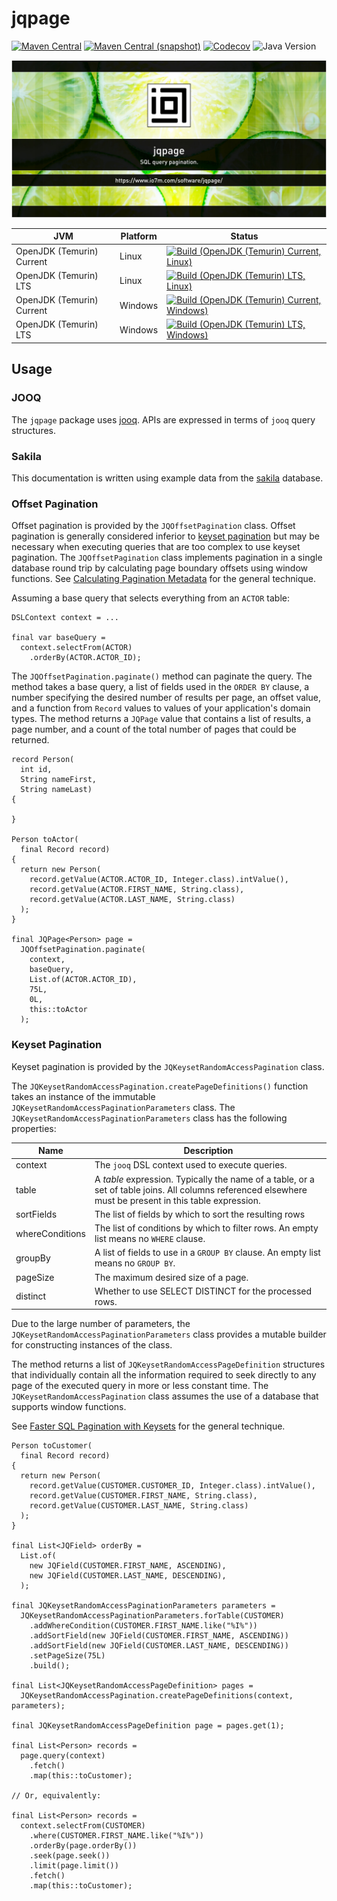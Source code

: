jqpage
===

[![Maven Central](https://img.shields.io/maven-central/v/com.io7m.jqpage/com.io7m.jqpage.svg?style=flat-square)](http://search.maven.org/#search%7Cga%7C1%7Cg%3A%22com.io7m.jqpage%22)
[![Maven Central (snapshot)](https://img.shields.io/nexus/s/com.io7m.jqpage/com.io7m.jqpage?server=https%3A%2F%2Fs01.oss.sonatype.org&style=flat-square)](https://s01.oss.sonatype.org/content/repositories/snapshots/com/io7m/jqpage/)
[![Codecov](https://img.shields.io/codecov/c/github/io7m-com/jqpage.svg?style=flat-square)](https://codecov.io/gh/io7m-com/jqpage)
![Java Version](https://img.shields.io/badge/21-java?label=java&color=007fff)

![com.io7m.jqpage](./src/site/resources/jqpage.jpg?raw=true)

| JVM | Platform | Status |
|-----|----------|--------|
| OpenJDK (Temurin) Current | Linux | [![Build (OpenJDK (Temurin) Current, Linux)](https://img.shields.io/github/actions/workflow/status/io7m-com/jqpage/main.linux.temurin.current.yml)](https://www.github.com/io7m-com/jqpage/actions?query=workflow%3Amain.linux.temurin.current)|
| OpenJDK (Temurin) LTS | Linux | [![Build (OpenJDK (Temurin) LTS, Linux)](https://img.shields.io/github/actions/workflow/status/io7m-com/jqpage/main.linux.temurin.lts.yml)](https://www.github.com/io7m-com/jqpage/actions?query=workflow%3Amain.linux.temurin.lts)|
| OpenJDK (Temurin) Current | Windows | [![Build (OpenJDK (Temurin) Current, Windows)](https://img.shields.io/github/actions/workflow/status/io7m-com/jqpage/main.windows.temurin.current.yml)](https://www.github.com/io7m-com/jqpage/actions?query=workflow%3Amain.windows.temurin.current)|
| OpenJDK (Temurin) LTS | Windows | [![Build (OpenJDK (Temurin) LTS, Windows)](https://img.shields.io/github/actions/workflow/status/io7m-com/jqpage/main.windows.temurin.lts.yml)](https://www.github.com/io7m-com/jqpage/actions?query=workflow%3Amain.windows.temurin.lts)|


## Usage

### JOOQ

The `jqpage` package uses [jooq](https://www.jooq.org/). APIs are expressed
in terms of `jooq` query structures.

### Sakila

This documentation is written using example data from the [sakila](https://github.com/jOOQ/sakila)
database.

### Offset Pagination

Offset pagination is provided by the `JQOffsetPagination` class. Offset
pagination is generally considered inferior to 
[keyset pagination](#keyset-pagination) but may be necessary when executing
queries that are too complex to use keyset pagination. The `JQOffsetPagination`
class implements pagination in a single database round trip by calculating
page boundary offsets using window functions. See
[Calculating Pagination Metadata](https://blog.jooq.org/calculating-pagination-metadata-without-extra-roundtrips-in-sql/)
for the general technique.

Assuming a base query that selects everything from an `ACTOR` table:

```
DSLContext context = ...

final var baseQuery =
  context.selectFrom(ACTOR)
    .orderBy(ACTOR.ACTOR_ID);
```

The `JQOffsetPagination.paginate()` method can paginate the query. The method
takes a base query, a list of fields used in the `ORDER BY` clause, a number
specifying the desired number of results per page, an offset value, and
a function from `Record` values to values of your application's domain
types. The method returns a `JQPage` value that contains a list of results,
a page number, and a count of the total number of pages that could be returned.

```
record Person(
  int id,
  String nameFirst,
  String nameLast)
{

}

Person toActor(
  final Record record)
{
  return new Person(
    record.getValue(ACTOR.ACTOR_ID, Integer.class).intValue(),
    record.getValue(ACTOR.FIRST_NAME, String.class),
    record.getValue(ACTOR.LAST_NAME, String.class)
  );
}

final JQPage<Person> page =
  JQOffsetPagination.paginate(
    context,
    baseQuery,
    List.of(ACTOR.ACTOR_ID),
    75L,
    0L,
    this::toActor
  );
```

### Keyset Pagination

Keyset pagination is provided by the `JQKeysetRandomAccessPagination` class.

The `JQKeysetRandomAccessPagination.createPageDefinitions()` function takes
an instance of the immutable `JQKeysetRandomAccessPaginationParameters` class.
The `JQKeysetRandomAccessPaginationParameters` class has the following
properties:

|Name| Description                                                                                                                                              |
|----|----------------------------------------------------------------------------------------------------------------------------------------------------------|
|context| The `jooq` DSL context used to execute queries.                                                                                                          |
|table| A _table_ expression. Typically the name of a table, or a set of table joins. All columns referenced elsewhere must be present in this table expression. |
|sortFields|The list of fields by which to sort the resulting rows|
|whereConditions|The list of conditions by which to filter rows. An empty list means no `WHERE` clause.|
|groupBy|A list of fields to use in a `GROUP BY` clause. An empty list means no `GROUP BY`.|
|pageSize|The maximum desired size of a page.|
|distinct|Whether to use SELECT DISTINCT for the processed rows.|

Due to the large number of parameters, the
`JQKeysetRandomAccessPaginationParameters` class provides a mutable builder
for constructing instances of the class.

The method returns a list of
`JQKeysetRandomAccessPageDefinition` structures that individually contain
all the information required to seek directly to any page of the executed
query in more or less constant time. The `JQKeysetRandomAccessPagination`
class assumes the use of a database that supports window functions.

See [Faster SQL Pagination with Keysets](https://blog.jooq.org/faster-sql-pagination-with-keysets-continued/)
for the general technique.

```
Person toCustomer(
  final Record record)
{
  return new Person(
    record.getValue(CUSTOMER.CUSTOMER_ID, Integer.class).intValue(),
    record.getValue(CUSTOMER.FIRST_NAME, String.class),
    record.getValue(CUSTOMER.LAST_NAME, String.class)
  );
}

final List<JQField> orderBy =
  List.of(
    new JQField(CUSTOMER.FIRST_NAME, ASCENDING),
    new JQField(CUSTOMER.LAST_NAME, DESCENDING),
  );

final JQKeysetRandomAccessPaginationParameters parameters =
  JQKeysetRandomAccessPaginationParameters.forTable(CUSTOMER)
    .addWhereCondition(CUSTOMER.FIRST_NAME.like("%I%"))
    .addSortField(new JQField(CUSTOMER.FIRST_NAME, ASCENDING))
    .addSortField(new JQField(CUSTOMER.LAST_NAME, DESCENDING))
    .setPageSize(75L)
    .build();

final List<JQKeysetRandomAccessPageDefinition> pages =
  JQKeysetRandomAccessPagination.createPageDefinitions(context, parameters);
  
final JQKeysetRandomAccessPageDefinition page = pages.get(1);

final List<Person> records =
  page.query(context)
    .fetch()
    .map(this::toCustomer);

// Or, equivalently:

final List<Person> records =
  context.selectFrom(CUSTOMER)
    .where(CUSTOMER.FIRST_NAME.like("%I%"))
    .orderBy(page.orderBy())
    .seek(page.seek())
    .limit(page.limit())
    .fetch()
    .map(this::toCustomer);
```

